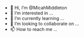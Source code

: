 - 👋 Hi, I’m @MicahMiddleton
- 👀 I’m interested in ...
- 🌱 I’m currently learning ...
- 💞️ I’m looking to collaborate on ...
- 📫 How to reach me ...

<!---
MicahMiddleton/MicahMiddleton is a ✨ special ✨ repository because its `README.md` (this file) appears on your GitHub profile.
You can click the Preview link to take a look at your changes.
--->
